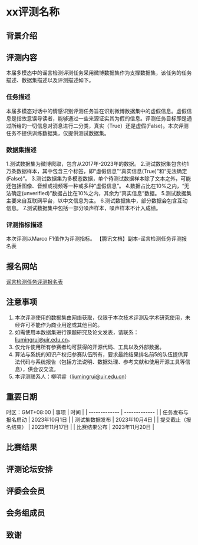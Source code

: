 # xx评测名称
## 背景介绍

## 评测内容
本届多模态中的谣言检测评测任务采用微博数据集作为支撑数据集，该任务的任务描述、数据集描述以及评测描述如下。
### 任务描述
本届多模态对话中的情感识别评测任务旨在识别微博数据集中的虚假信息。虚假信息是指故意误导读者，能够通过一些来源证实其为假的信息。评测任务目标即是通过所给的一切信息对消息进行二分类，真实（True）还是虚假(False)。本次评测任务不提供训练数据集，仅提供测试数据集。

### 数据集描述

1.测试数据集为微博爬取，包含从2017年-2023年的数据。
2.测试数据集包含约1万条数据样本，其中包含三个标签，即“虚假信息”“真实信息(True)”和“无法确定(False)”。
3.测试数据集为多模态数据，单个待测试数据样本除了文本之外，可能还包括图像、音频或视频等一种或多种“虚假信息”。
4.数据占比在10%之内，“无法确定(unverified)”数据占比在10%之内，其余为“真实信息”数据。
5.测试数据集主要来自互联网平台，以中文信息为主。
6.测试数据集中，部分数据会包含互动信息。
7.测试数据集中包括一部分噪声样本，噪声样本不计入成绩。


### 评测指标描述
本次评测以Marco F1值作为评测指标。
【腾讯文档】副本-谣言检测任务评测报名表

## 报名网站
[谣言检测任务评测报名表](https://docs.qq.com/form/page/DYVBhY09aV3dLakt4)
## 注意事项
1.	本次评测使用的数据集由网络获取，仅限于本次技术评测及学术研究使用，未经许可不能作为商业用途或其他目的。
2.	如需使用本数据集进行课题研究及论文发表，请联系：liumingrui@uir.edu.cn。
3.	仅允许使用所有参赛者均可获得的开源代码、工具以及外部数据。
4.	算法与系统的知识产权归参赛队伍所有，要求最终结果排名前5的队伍提供算法代码与系统报告（包括方法说明、数据处理、参考文献和使用开源工具等信息），供会议交流。
5.	本评测联系人：柳明睿（liumingrui@uir.edu.cn）

## 重要日期
时区：GMT+08:00
| 事项  | 时间 |
| ------------- | ------------- |
| 任务发布与报名启动  | 2023年10月1日  |
| 测试集数据发布  | 2023年10月4日  |
| 提交截止（报名结束）  | 2023年11月17日  |
| 比赛结果公布  | 2023年11月20日  |

## 比赛结果

## 评测论坛安排

## 评委会会员

## 会务组成员

## 致谢
